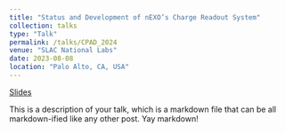 ```yaml
---
title: "Status and Development of nEXO’s Charge Readout System"
collection: talks
type: "Talk"
permalink: /talks/CPAD_2024
venue: "SLAC National Labs"
date: 2023-08-08
location: "Palo Alto, CA, USA"
---
```


[Slides](https://indico.slac.stanford.edu/event/8288/contributions/7427/attachments/3647/9982/CPAD_23.pdf)

This is a description of your talk, which is a markdown file that can be all markdown-ified like any other post. Yay markdown!
